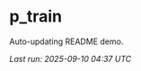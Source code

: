 # p_train

Auto-updating README demo.

<!--START_SECTION:status-->
_Last run: 2025-09-10 04:37 UTC_
<!--END_SECTION:status-->








































































































































































































































































































































































































































